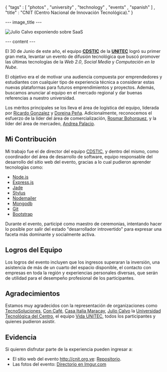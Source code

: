 { "tags" : [
    "photos"
  , "university"
  , "technology"
  , "events"
  , "spanish"
  ]
, "title" : "CNIT (Centro Nacional de Innovación Tecnológica)."
}

--- image_title ---

![Julio Calvo exponiendo sobre SaaS](/images/posts/2012-06-30-CNIT-SaaS.jpg)

--- content ---

[CDS_tic]:         https://twitter.com/CDS_tic  "Centro de Desarrollo de Software y Tecnologías de Información y Comunicación"
[UNITECVE]:        https://twitter.com/UNITECVE "Universidad Tecnológica del Centro"
[carabinazo]:      https://twitter.com/carabinazo "Ricardo Gonzalez"
[dorex89]:         https://twitter.com/dorex89 "Doreina Peña"
[rosmybella]:      https://twitter.com/rosmybella "Rosmar Bohorquez"
[pachipalacio]:    https://twitter.com/pachipalacio "Andrea Palacio"
[tecnosoluciones]: https://twitter.com/tecnosoluciones "Tecno Soluciones de Venezuela"
[con-cafe]:        https://twitter.com/con-cafe "Con-Café"
[casaitaliamcy]:   https://twitter.com/casaitaliamcy "Casa Italia Maracay"
[VidaUNITEC]:      https://twitter.com/VidaUNITEC "VidaUNITEC"
[kxetto]:          https://twitter.com/kxetto "Julio Calvo"

El 30 de Junio de este año, el equipo **[CDSTIC][CDS_tic]**
de la **[UNITEC][UNITECVE]** logró su primer gran meta,
levantar un evento de difusión tecnológica que buscó promover
las últimas tecnologías de la _Web 2.0_, _Social Media_
y _Computación en la Nube_.

El objetivo era el de motivar una audiencia compuesta por
emprendedores y estudiantes con cualquier tipo de experiencia
técnica a considerar estas nuevas plataformas para futuros
emprendimientos y proyectos. Además, buscamos anunciar
al equipo en el mercado regional y dar buenas referencias
a nuestro universidad.

Los méritos principales se los lleva el área de logística
del equipo, liderada por [Ricardo Gonzalez][carabinazo]
y [Doreina Peña][dorex89]. Adicionalmente, reconocemos
el esfuerzo de la líder del área de comercialización,
[Rosmar Bohorquez][rosmybella], y la líder del área
de mercadeo, [Andrea Palacio][pachipalacio].

## Mi Contribución

Mi trabajo fue el de director del equipo [CDSTIC][CDS_tic],
y dentro del mismo, como coordinador del área de desarrollo
de software, equipo responsable del desarrollo del sitio
web del evento, gracias a lo cual pudieron aprender tecnologías
como:

-   [Node.js](http://nodejs.org/)
-   [Express.js](http://expressjs.com/)
-   [Jade](https://github.com/visionmedia/jade)
-   [Stylus](http://learnboost.github.com/stylus/)
-   [Nodemailer](https://github.com/andris9/Nodemailer)
-   [Mongodb](http://mongodb.org/)
-   [Git](http://help.github.com/)
-   [Bootstrap](http://twitter.github.com/bootstrap/)

Durante el evento, participé como maestro de ceremonias,
intentando hacer lo posible por salir del estado "desarrollador
introvertido" para expresar una faceta más dominante y
socialmente activa.

## Logros del Equipo

Los logros del evento incluyen que los ingresos superaran la
inversión, una asistencia de más de un cuarto del espacio
disponible, el contacto con empresas en toda la región y
experiencias personales diversas, que serán de utilidad
para el desempeño profesional de los participantes.

## Agradecimientos

Estamos muy agradecidos con la representación de organizaciones
como [TecnoSoluciones][tecnosoluciones], [Con Café][con-cafe],
[Casa Italia Maracay][casaitaliamcy], [Julio Calvo][kxetto]
la [Universidad Tecnológica del Centro][UNITECVE],
el equipo [Vida UNITEC][VidaUNITEC], todos los participantes
y quienes pudieron asistir.

## Evidencia

Si quieren disfrutar parte de la experiencia pueden ingresar a:

-   El sitio web del evento <http://cnit.org.ve>: [Repositorio](https://github.com/sadasant/CNIT.org.ve).
-   Las fotos del evento: [Directorio en Imgur.com](http://imgur.com/a/uo5dm)

